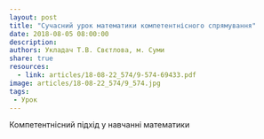 ```yaml
---
layout: post
title: "Сучасний урок математики компетентнісного спрямування"
date: 2018-08-05 08:00:00
description:
authors: Укладач Т.В. Свєтлова, м. Суми
share: true
resources:
  - link: articles/18-08-22_574/9-574-69433.pdf
image: articles/18-08-22_574/9_574.jpg
tags:
 - Урок
---
```


Компетентнісний підхід у навчанні математики
